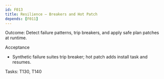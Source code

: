```yaml
---
id: F013
title: Resilience – Breakers and Hot Patch
depends: [F011]
---
```


Outcome: Detect failure patterns, trip breakers, and apply safe plan patches at runtime.

Acceptance
- Synthetic failure suites trip breaker; hot patch adds install task and resumes.

Tasks: T130, T140
